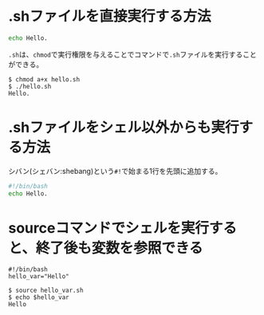 # .shファイルを直接実行する方法
```:hello.sh
echo Hello.
```

`.sh`は、`chmod`で実行権限を与えることでコマンドで`.sh`ファイルを実行することができる。

```
$ chmod a+x hello.sh
$ ./hello.sh
Hello.
```

# .shファイルをシェル以外からも実行する方法
シバン(シェバン:shebang)という`#!`で始まる1行を先頭に追加する。
```:hello.sh
#!/bin/bash
echo Hello.
```

# sourceコマンドでシェルを実行すると、終了後も変数を参照できる
```hello_var.sh:
#!/bin/bash
hello_var="Hello"
```


```
$ source hello_var.sh
$ echo $hello_var
Hello
```

